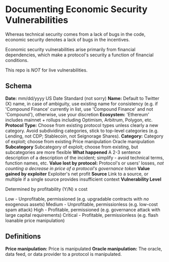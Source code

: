 # Documenting Economic Security Vulnerabilities

Whereas technical security comes from a lack of bugs in the code, economic security denotes a lack of bugs in the incentives.

Economic security vulnerabilities arise primarily from financial dependencies, which make a protocol's security a function of financial conditions.

This repo is _NOT_ for live vulnerabilities.

## Schema

**Date:** mm/dd/yyyy US Date Standard (not sorry)
**Name:** Default to Twitter (X) name, in case of ambiguity, use existing name for consistency (e.g. if 'Compound Finance' currently in list, use 'Compound Finance' and not 'Compound'), otherwise, use your discretion
**Ecosystem:** 'Ethereum' includes mainnet + rollups including Optimism, Arbitrum, Polygon, etc.
**Protocol Type:** Choose from existing protocol types unless clearly a new category. Avoid subdividing categories, stick to top-level categories (e.g. Lending, not CDP; Stablecoin, not Seignorage Shares).
**Category:** Category of exploit; choose from existing
Price manipulation
Oracle manipulation
**Subcategory** Subcategory of exploit; choose from existing, but subcategories are more flexible
**What happened** A 2-3 sentence description of a description of the incident; simplify - avoid technical terms, function names, etc.
**Value lost by protocol:** Protocol's or users' losses, *not counting a decrease in price of a protocol's governance token*
**Value gained by exploiter** Exploiter's net profit
**Source** Link to a source, or multiple if a single source provides insufficient context
**Vulnerability Level**

Determined by profitability (Y/N) x cost

Low - Unprofitable, permissioned (e.g. upgradable contracts with _no_ exogenous assets)
Medium - Unprofitable, permissionless (e.g. low-cost spam attack)
High - Profitable, permissioned (e.g. governance attack with large capital requirements)
Critical - Profitable, permissionless (e.g. flash loanable price manipulation)


## Definitions

**Price manipulation:** Price is manipulated
**Oracle manipulation:** The oracle, data feed, or data provider to a protocol is manipulated.
